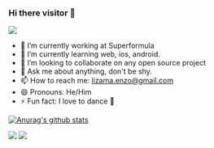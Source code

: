 ### Hi there visitor 👋
<img src="https://profile-counter.glitch.me/enzoftware/count.svg" />

- 🔭 I’m currently working at Superformula
- 🌱 I’m currently learning web, ios, android.
- 👯 I’m looking to collaborate on any open source project
- 💬 Ask me about anything, don't be shy.
- 📫 How to reach me: lizama.enzo@gmail.com
- 😄 Pronouns: He/Him
- ⚡ Fun fact: I love to dance 👯

[![Anurag's github stats](https://github-readme-stats.vercel.app/api?username=enzoftware)](https://github.com/anuraghazra/github-readme-stats)

<img src="https://activity-graph.herokuapp.com/graph?username=enzoftware&theme=light&hide_border=true" />  

<img src="https://github-profile-trophy.vercel.app/?username=enzoftware&theme=light" />


